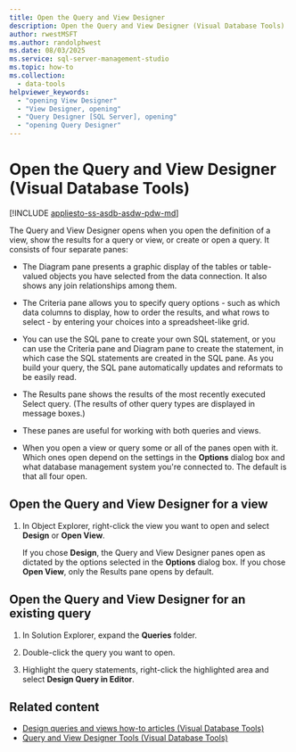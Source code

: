 ```yaml
---
title: Open the Query and View Designer
description: Open the Query and View Designer (Visual Database Tools)
author: rwestMSFT
ms.author: randolphwest
ms.date: 08/03/2025
ms.service: sql-server-management-studio
ms.topic: how-to
ms.collection:
  - data-tools
helpviewer_keywords:
  - "opening View Designer"
  - "View Designer, opening"
  - "Query Designer [SQL Server], opening"
  - "opening Query Designer"
---
```


# Open the Query and View Designer (Visual Database Tools)

[!INCLUDE [appliesto-ss-asdb-asdw-pdw-md](../includes/applies-to-version/sql-asdb-asdbmi.md)]

The Query and View Designer opens when you open the definition of a view, show the results for a query or view, or create or open a query. It consists of four separate panes:

- The Diagram pane presents a graphic display of the tables or table-valued objects you have selected from the data connection. It also shows any join relationships among them.

- The Criteria pane allows you to specify query options - such as which data columns to display, how to order the results, and what rows to select - by entering your choices into a spreadsheet-like grid.

- You can use the SQL pane to create your own SQL statement, or you can use the Criteria pane and Diagram pane to create the statement, in which case the SQL statements are created in the SQL pane. As you build your query, the SQL pane automatically updates and reformats to be easily read.

- The Results pane shows the results of the most recently executed Select query. (The results of other query types are displayed in message boxes.)

- These panes are useful for working with both queries and views.

- When you open a view or query some or all of the panes open with it. Which ones open depend on the settings in the **Options** dialog box and what database management system you're connected to. The default is that all four open.

## Open the Query and View Designer for a view

1. In Object Explorer, right-click the view you want to open and select **Design** or **Open View**.

   If you chose **Design**, the Query and View Designer panes open as dictated by the options selected in the **Options** dialog box. If you chose **Open View**, only the Results pane opens by default.

## Open the Query and View Designer for an existing query

1. In Solution Explorer, expand the **Queries** folder.

1. Double-click the query you want to open.

1. Highlight the query statements, right-click the highlighted area and select **Design Query in Editor**.

## Related content

- [Design queries and views how-to articles (Visual Database Tools)](design-queries-and-views-how-to-topics-visual-database-tools.md)
- [Query and View Designer Tools (Visual Database Tools)](query-and-view-designer-tools-visual-database-tools.md)
